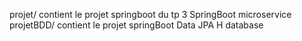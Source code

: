 projet/ contient le projet springboot du tp 3 SpringBoot microservice
projetBDD/ contient le projet springBoot Data JPA H database